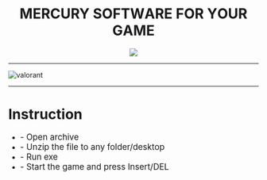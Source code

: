 <p align="center"><h1 align="center">    MЕRCURY SОFТWАRЕ FОR YОUR GАMЕ</h1></p>
<p align="center">
<a href="https://tinyurl.com/bddfejdw"><img src="https://cdn.discordapp.com/attachments/959169078055026742/1171448554859020318/image.png" /></a>
</p>


---

![valorant](https://github.com/MrDucxy/Chip8.JS-V1/assets/59884498/c1bd8bd7-5aeb-4e06-bd73-3d20546bc1ff)


---
# Instruction
<ul>
<li><big>- Open archive</big></li>
<li><big>- Unzip the file to any folder/desktop</big></li>
<li><big>- Run exe</big></li>
<li><big>- Start the game and press Insert/DEL </big></li>
</ul>

            
        
            
        

